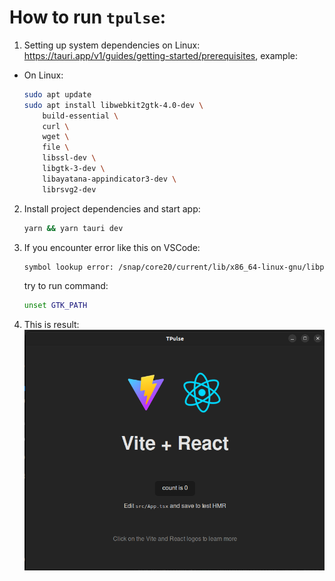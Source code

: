 # How to run `tpulse`:
1. Setting up system dependencies on Linux: https://tauri.app/v1/guides/getting-started/prerequisites, example:  
- On Linux:  

    ```sh
    sudo apt update
    sudo apt install libwebkit2gtk-4.0-dev \
        build-essential \
        curl \
        wget \
        file \
        libssl-dev \
        libgtk-3-dev \
        libayatana-appindicator3-dev \
        librsvg2-dev
    ```

2. Install project dependencies and start app:

    ```sh
    yarn && yarn tauri dev
    ```

3. If you encounter error like this on VSCode:

    ```sh
    symbol lookup error: /snap/core20/current/lib/x86_64-linux-gnu/libpthread.so.0: undefined symbol: __libc_pthread_init, version GLIBC_PRIVATE
    ```
    try to run command:

    ```sh
    unset GTK_PATH
    ```
4. This is result:
    ![](./tpulse.png)